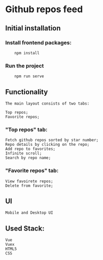 # Github repos feed
## Initial installation

### Install frontend packages:

        npm install

### Run the project

        npm run serve
## Functionality

    The main layout consists of two tabs:

    Top repos;
    Favorite repos;
### "Top repos" tab:

    Fetch github repos sorted by star number;
    Repo details by clicking on the repo;
    Add repo to favorites;
    Infinite scroll;
    Search by repo name;
### "Favorite repos" tab:
    View favoirete repos;
    Delete from favorite;

## UI
    Mobile and Desktop UI
## Used Stack:
    Vue
    Vuex
    HTML5
    CSS